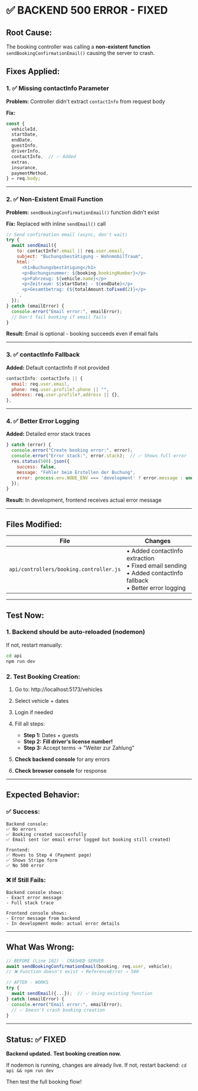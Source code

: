 # ✅ BACKEND 500 ERROR - FIXED

## Root Cause:
The booking controller was calling a **non-existent function** `sendBookingConfirmationEmail()` causing the server to crash.

## Fixes Applied:

### 1. ✅ Missing contactInfo Parameter
**Problem:** Controller didn't extract `contactInfo` from request body

**Fix:**
```javascript
const {
  vehicleId,
  startDate,
  endDate,
  guestInfo,
  driverInfo,
  contactInfo,  // ✅ Added
  extras,
  insurance,
  paymentMethod,
} = req.body;
```

---

### 2. ✅ Non-Existent Email Function
**Problem:** `sendBookingConfirmationEmail()` function didn't exist

**Fix:** Replaced with inline `sendEmail()` call
```javascript
// Send confirmation email (async, don't wait)
try {
  await sendEmail({
    to: contactInfo?.email || req.user.email,
    subject: "Buchungsbestätigung - WohnmobilTraum",
    html: `
      <h1>Buchungsbestätigung</h1>
      <p>Buchungsnummer: ${booking.bookingNumber}</p>
      <p>Fahrzeug: ${vehicle.name}</p>
      <p>Zeitraum: ${startDate} - ${endDate}</p>
      <p>Gesamtbetrag: €${totalAmount.toFixed(2)}</p>
    `,
  });
} catch (emailError) {
  console.error("Email error:", emailError);
  // Don't fail booking if email fails
}
```

**Result:** Email is optional - booking succeeds even if email fails

---

### 3. ✅ contactInfo Fallback
**Added:** Default contactInfo if not provided
```javascript
contactInfo: contactInfo || {
  email: req.user.email,
  phone: req.user.profile?.phone || "",
  address: req.user.profile?.address || {},
},
```

---

### 4. ✅ Better Error Logging
**Added:** Detailed error stack traces
```javascript
} catch (error) {
  console.error("Create booking error:", error);
  console.error("Error stack:", error.stack);  // ✅ Shows full error
  res.status(500).json({
    success: false,
    message: "Fehler beim Erstellen der Buchung",
    error: process.env.NODE_ENV === 'development' ? error.message : undefined,
  });
}
```

**Result:** In development, frontend receives actual error message

---

## Files Modified:

| File | Changes |
|------|---------|
| `api/controllers/booking.controller.js` | • Added contactInfo extraction<br>• Fixed email sending<br>• Added contactInfo fallback<br>• Better error logging |

---

## Test Now:

### 1. **Backend should be auto-reloaded** (nodemon)
If not, restart manually:
```bash
cd api
npm run dev
```

### 2. **Test Booking Creation:**

1. Go to: http://localhost:5173/vehicles
2. Select vehicle + dates
3. Login if needed
4. Fill all steps:
   - **Step 1:** Dates + guests
   - **Step 2:** **Fill driver's license number!**
   - **Step 3:** Accept terms → "Weiter zur Zahlung"

5. **Check backend console** for any errors
6. **Check browser console** for response

---

## Expected Behavior:

### ✅ Success:
```
Backend console:
✅ No errors
✅ Booking created successfully
✅ Email sent (or email error logged but booking still created)

Frontend:
✅ Moves to Step 4 (Payment page)
✅ Shows Stripe form
✅ No 500 error
```

### ❌ If Still Fails:
```
Backend console shows:
- Exact error message
- Full stack trace

Frontend console shows:
- Error message from backend
- In development mode: actual error details
```

---

## What Was Wrong:

```javascript
// BEFORE (Line 182) - CRASHED SERVER
await sendBookingConfirmationEmail(booking, req.user, vehicle);
// ❌ Function doesn't exist → ReferenceError → 500

// AFTER - WORKS
try {
  await sendEmail({...});  // ✅ Using existing function
} catch (emailError) {
  console.error("Email error:", emailError);
  // ✅ Doesn't crash booking creation
}
```

---

## Status: ✅ FIXED

**Backend updated.**
**Test booking creation now.**

If nodemon is running, changes are already live.
If not, restart backend: `cd api && npm run dev`

Then test the full booking flow!
